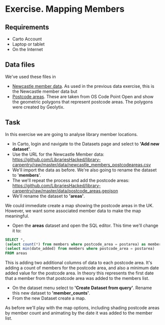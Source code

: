 Exercise.  Mapping Members
==========================

Requirements
------------

- Carto Account
- Laptop or tablet
- On the  Internet

Data files
----------

We've used these files in 

- [Newcastle member data](https://github.com/LibrariesHacked/library-carpentry/raw/master/data/newcastle_members_postcodeareas.csv).  As used in the previous data exercise, this is the Newcastle member data but 
- [Postcode areas](https://github.com/LibrariesHacked/library-carpentry/raw/master/data/postcode_areas.geojson).  These are taken from OS Code Point Open and show the geometric polygons that represent postcode areas.  The polygons were created by Geolytix.

Task
----

In this exercise we are going to analyse library member locations.

- In Carto, login and navigate to the Datasets page and select to **'Add new dataset'**.
- Use the URL for the Newcastle Member data: https://github.com/LibrariesHacked/library-carpentry/raw/master/data/newcastle_members_postcodeareas.csv
- We'll import the data as before.  We're also going to rename the dataset to '**members**'.
- The we'll repeat the process and add the postcode areas: https://github.com/LibrariesHacked/library-carpentry/raw/master/data/postcode_areas.geojson
- We'll rename the dataset to **'areas'**.

We could immediate create a map showing the postcode areas in the UK.  However, we want some associated member data to make the map meaningful.

- Open the **areas** dataset and open the SQL editor. This time we'll change it to:

```SQL
SELECT *,
(select count(*) from members where postcode_area = postarea) as members,
(select min(date_added) from members where postcode_area = postarea)
FROM areas
```

This is adding two additional columns of data to each postcode area.  It's adding a count of members for the postcode area, and also a minimum date added value for the postcode area.  In theory this represents the first date that a member from that postcode area was added to the members list.

- On the dataset menu select to **'Create Dataset from query'**.  Rename this new dataset to **'member_counts'**.
- From the new Dataset create a map.

As before we'll play with the map options, including shading postcode areas by member count and animating by the date it was added to the member list.
